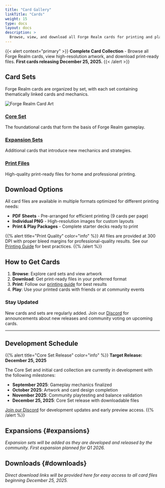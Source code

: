 ```yaml
---
title: "Card Gallery"
linkTitle: "Cards"
weight: 15
type: docs
layout: docs
description: >
  Browse, view, and download all Forge Realm cards for printing and play.
---
```


<div class="mt-4"></div>

{{< alert context="primary" >}}
**Complete Card Collection** - Browse all Forge Realm cards, view high-resolution artwork, and download print-ready files. **First cards releasing December 25, 2025.**
{{< /alert >}}

<div class="row align-items-center my-4">
  <div class="col-md-8">
    <h2>Card Sets</h2>
    <p class="lead">Forge Realm cards are organized by set, with each set containing thematically linked cards and mechanics.</p>
  </div>
  <div class="col-md-4 text-center">
    <img src="/images/forge-realm-alt-square.webp" alt="Forge Realm Card Art" style="max-width: 200px; height: auto;" class="img-fluid rounded">
  </div>
</div>

### [Core Set](core/)
The foundational cards that form the basis of Forge Realm gameplay.

### [Expansion Sets](#expansions)
Additional cards that introduce new mechanics and strategies.

### [Print Files](#downloads)
High-quality print-ready files for home and professional printing.

## Download Options

All card files are available in multiple formats optimized for different printing needs:

- **PDF Sheets** - Pre-arranged for efficient printing (9 cards per page)
- **Individual PNG** - High-resolution images for custom layouts
- **Print & Play Packages** - Complete starter decks ready to print

{{% alert title="Print Quality" color="info" %}}
All files are provided at 300 DPI with proper bleed margins for professional-quality results. See our [Printing Guide](/docs/printing/home-printing-guide/) for best practices.
{{% /alert %}}


## How to Get Cards

1. **Browse**: Explore card sets and view artwork
2. **Download**: Get print-ready files in your preferred format
3. **Print**: Follow our [printing guide](/docs/printing/home-printing-guide/) for best results  
4. **Play**: Use your printed cards with friends or at community events

### Stay Updated

New cards and sets are regularly added. Join our [Discord](https://discord.gg/KQTY8DfY) for announcements about new releases and community voting on upcoming cards.


---

## Development Schedule

{{% alert title="Core Set Release" color="info" %}}
**Target Release: December 25, 2025**

The Core Set and initial card collection are currently in development with the following milestones:

- **September 2025**: Gameplay mechanics finalized
- **October 2025**: Artwork and card design completion
- **November 2025**: Community playtesting and balance validation
- **December 25, 2025**: Core Set release with downloadable files

[Join our Discord](https://discord.gg/KQTY8DfY) for development updates and early preview access.
{{% /alert %}}

## Expansions {#expansions}

*Expansion sets will be added as they are developed and released by the community. First expansion planned for Q1 2026.*

## Downloads {#downloads}

*Direct download links will be provided here for easy access to all card files beginning December 25, 2025.*
